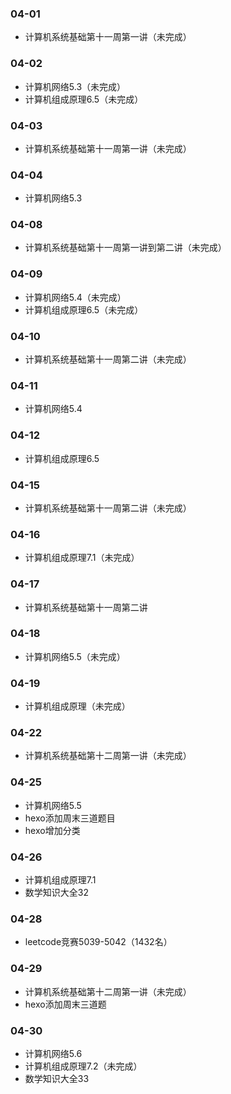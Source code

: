 ### 04-01
* 计算机系统基础第十一周第一讲（未完成）
### 04-02
* 计算机网络5.3（未完成）
* 计算机组成原理6.5（未完成）
### 04-03
* 计算机系统基础第十一周第一讲（未完成）
### 04-04
* 计算机网络5.3
### 04-08
* 计算机系统基础第十一周第一讲到第二讲（未完成）
### 04-09
* 计算机网络5.4（未完成）
* 计算机组成原理6.5（未完成）
### 04-10
* 计算机系统基础第十一周第二讲（未完成）
### 04-11
* 计算机网络5.4
### 04-12
* 计算机组成原理6.5
### 04-15
* 计算机系统基础第十一周第二讲（未完成）
### 04-16
* 计算机组成原理7.1（未完成）
### 04-17
* 计算机系统基础第十一周第二讲
### 04-18
* 计算机网络5.5（未完成）
### 04-19
* 计算机组成原理（未完成）
### 04-22
* 计算机系统基础第十二周第一讲（未完成）
### 04-25
* 计算机网络5.5
* hexo添加周末三道题目
* hexo增加分类
### 04-26
* 计算机组成原理7.1
* 数学知识大全32
### 04-28
* leetcode竞赛5039-5042（1432名）
### 04-29
* 计算机系统基础第十二周第一讲（未完成）
* hexo添加周末三道题
### 04-30
* 计算机网络5.6
* 计算机组成原理7.2（未完成）
* 数学知识大全33